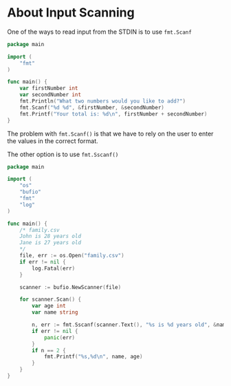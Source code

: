 # About Input Scanning

One of the ways to read input from the STDIN is to use `fmt.Scanf`

```go
package main

import (
	"fmt"
)

func main() {
	var firstNumber int
	var secondNumber int
	fmt.Println("What two numbers would you like to add?")
	fmt.Scanf("%d %d", &firstNumber, &secondNumber)
	fmt.Printf("Your total is: %d\n", firstNumber + secondNumber)
}
```

The problem with `fmt.Scanf()` is that we have to rely on the user to enter the values in the correct format.

The other option is to use `fmt.Sscanf()`

```go
package main

import (
	"os"
	"bufio"
	"fmt"
	"log"
)

func main() {
    /* family.csv
    John is 28 years old
    Jane is 27 years old
    */
	file, err := os.Open("family.csv")
	if err != nil {
		log.Fatal(err)
	}

	scanner := bufio.NewScanner(file)

	for scanner.Scan() {
		var age int
		var name string

		n, err := fmt.Sscanf(scanner.Text(), "%s is %d years old", &name, &age)
		if err != nil {
			panic(err)
		}
		if n == 2 {
			fmt.Printf("%s,%d\n", name, age)
		}
	}
}
```